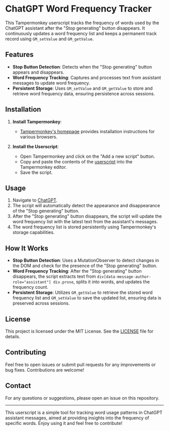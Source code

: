 # ChatGPT Word Frequency Tracker

This Tampermonkey userscript tracks the frequency of words used by the ChatGPT assistant after the "Stop generating" button disappears. It continuously updates a word frequency list and keeps a permanent track record using `GM_setValue` and `GM_getValue`.

## Features

- **Stop Button Detection**: Detects when the "Stop generating" button appears and disappears.
- **Word Frequency Tracking**: Captures and processes text from assistant messages to update word frequency.
- **Persistent Storage**: Uses `GM_setValue` and `GM_getValue` to store and retrieve word frequency data, ensuring persistence across sessions.

## Installation

1. **Install Tampermonkey**:
   - [Tampermonkey's homepage](https://www.tampermonkey.net/) provides installation instructions for various browsers.

2. **Install the Userscript**:
   - Open Tampermonkey and click on the "Add a new script" button.
   - Copy and paste the contents of the [userscript](userscript.js) into the Tampermonkey editor.
   - Save the script.

## Usage

1. Navigate to [ChatGPT](https://chatgpt.com/).
2. The script will automatically detect the appearance and disappearance of the "Stop generating" button.
3. After the "Stop generating" button disappears, the script will update the word frequency list with the latest text from the assistant's messages.
4. The word frequency list is stored persistently using Tampermonkey's storage capabilities.

## How It Works

- **Stop Button Detection**: Uses a MutationObserver to detect changes in the DOM and check for the presence of the "Stop generating" button.
- **Word Frequency Tracking**: After the "Stop generating" button disappears, the script extracts text from `div[data-message-author-role="assistant"] div.prose`, splits it into words, and updates the frequency count.
- **Persistent Storage**: Utilizes `GM_getValue` to retrieve the stored word frequency list and `GM_setValue` to save the updated list, ensuring data is preserved across sessions.

## License

This project is licensed under the MIT License. See the [LICENSE](LICENSE) file for details.

## Contributing

Feel free to open issues or submit pull requests for any improvements or bug fixes. Contributions are welcome!

## Contact

For any questions or suggestions, please open an issue on this repository.

---

This userscript is a simple tool for tracking word usage patterns in ChatGPT assistant messages, aimed at providing insights into the frequency of specific words. Enjoy using it and feel free to contribute!
